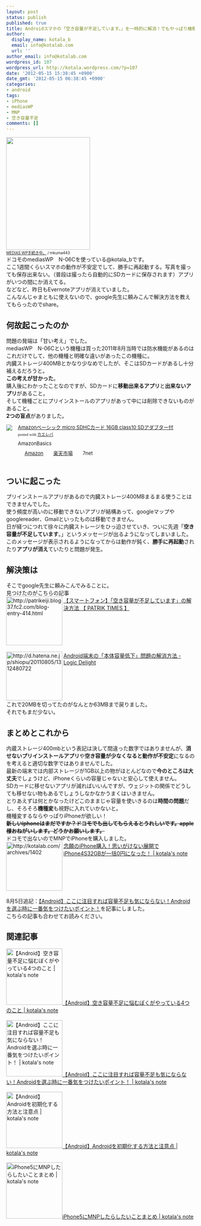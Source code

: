 ```yaml
---
layout: post
status: publish
published: true
title: Androidスマホの「空き容量が不足しています。」を一時的に解消！でもやっぱり機種変するしかない。
author:
  display_name: kotala_b
  email: info@kotalab.com
  url: ''
author_email: info@kotalab.com
wordpress_id: 107
wordpress_url: http://kotala.wordpress.com/?p=107
date: '2012-05-15 15:38:45 +0900'
date_gmt: '2012-05-15 06:38:45 +0900'
categories:
- android
tags:
- iPhone
- mediasWP
- MNP
- 空き容量不足
comments: []
---
```

<p><a href="http://kotalab.com/wp-content/uploads/medias.jpg"><img src="http://kotalab.com/wp-content/uploads/medias-224x300.jpg" alt="" title="medias" width="224" height="300" class="alignnone size-medium wp-image-692" /></a><br />
<span style="font-size:10px;"><a title="MEDIAS WP手続き中。" href="http://www.flickr.com/photos/mkuma443/5865031155/" target="_blank">MEDIAS WP手続き中。</a> / mkuma443</span><br />
ドコモのmediasWP　N-06Cを使っている@kotala_bです。<br />
ここ1週間くらいスマホの動作が不安定でして、勝手に再起動する。写真を撮っても保存出来ない。（普段は撮ったら自動的にSDカードに保存されます）アプリがいつの間にか消えてる。<br />
などなど、昨日もEvernoteアプリが消えていました。<br />
こんなんじゃまともに使えないので、google先生に頼みこんで解決方法を教えてもらったのでshare。<br />
<!--more--></p>
<h2>何故起こったのか</h2>
<p>問題の発端は「甘い考え」でした。<br />
mediasWP　N-06Cという機種は買った2011年8月当時では防水機能があるのはこれだけでして、他の機種と明確な違いがあったこの機種に。<br />
内臓ストレージ400MBとかなり少なめでしたが、そこはSDカードがあるし十分補えるだろうと。<br />
<strong>この考えが甘かった</strong>。<br />
購入後にわかったことなのですが、SDカードに<strong>移動出来るアプリ</strong>と<strong>出来ないアプリ</strong>があること。<br />
そして機種ごとにプリインストールのアプリがあって中には削除できないものがあること。<br />
<strong>2つの盲点</strong>がありました。</p>
<div class="kaerebalink-box" style="text-align:left;padding-bottom:20px;font-size:small;/zoom: 1;overflow: hidden;">
<div class="kaerebalink-image" style="float:left;margin:0 15px 10px 0;"><a href="http://www.amazon.co.jp/exec/obidos/ASIN/B0058GH4U0/same-22/ref=nosim/" rel="nofollow" target="_blank"><img src="http://ecx.images-amazon.com/images/I/41cSqzyR5dL._SL160_.jpg" style="border: none;" /></a></div>
<div class="kaerebalink-info" style="line-height:120%;/zoom: 1;overflow: hidden;">
<div class="kaerebalink-name" style="margin-bottom:10px;line-height:120%"><a href="http://www.amazon.co.jp/exec/obidos/ASIN/B0058GH4U0/same-22/ref=nosim/" rel="nofollow" target="_blank">Amazonベーシック micro SDHCカード 16GB class10 SDアダプター付</a>
<div class="kaerebalink-powered-date" style="font-size:8pt;margin-top:5px;font-family:verdana;line-height:120%">posted with <a href="http://kaereba.com" target="_blank">カエレバ</a></div>
</div>
<div class="kaerebalink-detail" style="margin-bottom:5px;"> AmazonBasics     </div>
<div class="kaerebalink-link1" style="margin-top:10px;">
<div class="shoplinkamazon" style="display:inline;margin-right:5px;background: url('http://img.yomereba.com/tam_k_01.gif') 0 0 no-repeat;padding: 2px 0 2px 18px;white-space: nowrap;"><a href="http://www.amazon.co.jp/gp/search?keywords=class10&__mk_ja_JP=%83J%83%5E%83J%83i&tag=same-22" rel="nofollow" target="_blank" title="アマゾン" >Amazon</a></div>
<div class="shoplinkrakuten" style="display:inline;margin-right:5px;background: url('http://img.yomereba.com/tam_k_01.gif') 0 -50px no-repeat;padding: 2px 0 2px 18px;white-space: nowrap;"><a href="http://hb.afl.rakuten.co.jp/hgc/0fa7afc8.bbfc196a.0fa7afc9.d56c38f1/?pc=http%3A%2F%2Fsearch.rakuten.co.jp%2Fsearch%2Fmall%2Fclass10%2F-%2Ff.1-p.1-s.1-sf.0-st.A-v.2%3Fx%3D0%26scid%3Daf_ich_link_urltxt%26m%3Dhttp%3A%2F%2Fm.rakuten.co.jp%2F" rel="nofollow" target="_blank" title="楽天市場" >楽天市場</a></div>
<div class="shoplinkseven" style="display:inline;margin-right:5px;background: url('http://img.yomereba.com/tam_k_01.gif') 0 -100px no-repeat;padding: 2px 0 2px 18px;white-space: nowrap;"><span class="removed_link" title="http://click.linksynergy.com/fs-bin/click?id=d2yYUp776R4&amp;subid=&amp;offerid=197738.1&amp;type=10&amp;tmpid=1787&amp;RD_PARM1=http%253A%252F%252Fwww.7netshopping.jp%252Fall%252Fsearch_result%252F-%252Fbprice%252Foff%252Fsort%252F0%252Fkword_in%252Fclass10%252FallGoods%252Fon%252Fsubmit.x%252F30%252Fdisp_result%252F1%252Fsubmit.y%252F9%252Fprvlg%252Foff%252Fnobuy%252Fon%252FsetProduct%252Foff%252Foop%252Fon%252Fctgy%252Fall%252FfromKeywordSearch%252Ftrue">7net</span></div>
</div>
</div>
<div class="booklink-footer" style="clear: left"></div>
</div>
<h2>ついに起こった</h2>
<p>プリインストールアプリがあるので内臓ストレージ400MBまるまる使うことはできませんでした。<br />
使う頻度が高いのに移動できないアプリが結構あって、googleマップやgooglereader、Gmailといったものは移動できません。<br />
日が経つにつれて徐々に内臓ストレージをひっ迫させていき、ついに先週「<strong>空き容量が不足しています</strong>。」というメッセージが出るようになってしまいました。<br />
このメッセージが表示されるようになってからは動作が鈍く、<strong>勝手に再起動</strong>されたり<strong>アプリが消え</strong>ていたりと問題が発生。</p>
<h2>解決策は</h2>
<p>そこでgoogle先生に頼みこんでみることに。<br />
見つけたのがこちらの記事<br />
<a href="http://patrikeiji.blog37.fc2.com/blog-entry-414.html" target="_blank"><img title="【スマートフォン】「空き容量が不足しています」の解決方法 【 PATRIK TIMES 】" src="http://capture.heartrails.com/150x130?http://patrikeiji.blog37.fc2.com/blog-entry-414.html" alt="http://patrikeiji.blog37.fc2.com/blog-entry-414.html" width="150" height="130" align="left" /></a><a href="http://patrikeiji.blog37.fc2.com/blog-entry-414.html" title="【スマートフォン】「空き容量が不足しています」の解決方法 【 PATRIK TIMES 】" target="_blank">【スマートフォン】「空き容量が不足しています」の解決方法 【 PATRIK TIMES 】</a><br style="clear:both;" /><br />
<a href="http://d.hatena.ne.jp/shiopu/20110805/1312480722" target="_blank"><img title="Android端末の「本体容量低下」問題の解消方法 - Logic Delight" src="http://capture.heartrails.com/150x130?http://d.hatena.ne.jp/shiopu/20110805/1312480722" alt="http://d.hatena.ne.jp/shiopu/20110805/1312480722" width="150" height="130" align="left" /></a><a href="http://d.hatena.ne.jp/shiopu/20110805/1312480722" title="Android端末の「本体容量低下」問題の解消方法 - Logic Delight" target="_blank">Android端末の「本体容量低下」問題の解消方法 - Logic Delight</a><br style="clear:both;" />これで20MBを切ってたのがなんとか63MBまで戻りました。<br />
それでもまだ少ない。</p>
<h2>まとめとこれから</h2>
<p>内蔵ストレージ400mbという表記は決して間違った数字ではありませんが、<strong>消せないプリインストールアプリ</strong>や<strong>空き容量が少なくなると動作が不安定</strong>になるのを考えると適切な数字ではありませんでした。<br />
最新の端末では内部ストレージが1GB以上の物がほとんどなので<strong>今のところは大丈夫</strong>でしょうけど、iPhoneくらいの容量じゃないと安心して使えません。<br />
SDカードに移せないアプリが減ればいいんですが、ウェジットの関係でどうしても移せない物もあるでしょうしなかなかうまくはいきません。<br />
とりあえずは何とかなったけどこのままじゃ容量を使いきるのは<strong>時間の問題</strong>だし、そろそろ<strong>機種変</strong>も視野に入れていかないと。<br />
機種変するならやっぱりiPhoneが欲しい！<br />
<strong><del datetime="2012-12-07T09:43:10+00:00">新しいiphoneはまだですか？ドコモでも出してもらえるとうれしいです。apple様おねがいします。どうかお願いします。</del></strong><br />
ドコモで出ないのでMNPでiPhoneを購入しました。<br />
<a href="http://kotalab.com/iphone4s32gb-0yen" target="_blank"><img src="http://capture.heartrails.com/150x130?http://kotalab.com/http://kotalab.com/iphone4s32gb-0yen" alt="http://kotalab.com/archives/1402" width="150" height="130" align="left" /></a><a href="http://kotalab.com/iphone4s32gb-0yen" target="_blank">念願のiPhone購入！思いがけない展開でiPhone4S32GBが一括0円になった！ | kotala's note</a><br style="clear:both;" /><br />
8月5日追記：<a href="http://kotalab.com/android-choosepoint" target="_blank">【Android】ここに注目すれば容量不足も気にならない！Androidを選ぶ時に一番気をつけたいポイント！</a>を記事にしました。<br />
こちらの記事も合わせてお読みください。</p>
<h2 class="rele">関連記事</h2>
<p><a href="http://kotalab.com/android-memoryshortage" target="_blank"><img  class="alignleft" src="http://kotalab.com/wp-content/uploads/think.jpg" alt="【Android】空き容量不足に悩むぼくがやっている4つのこと | kotala's note" width="150" /></a><a href="http://kotalab.com/android-memoryshortage" target="_blank">【Android】空き容量不足に悩むぼくがやっている4つのこと | kotala's note</a><br style="clear:both;" /><br />
<a href="http://kotalab.com/android-choosepoint" target="_blank"><img  class="alignleft" src="http://kotalab.com/wp-content/uploads/Android_120805.jpg" alt="【Android】ここに注目すれば容量不足も気にならない！Androidを選ぶ時に一番気をつけたいポイント！ | kotala's note" width="150" /></a><a href="http://kotalab.com/android-choosepoint" target="_blank">【Android】ここに注目すれば容量不足も気にならない！Androidを選ぶ時に一番気をつけたいポイント！ | kotala's note</a><br style="clear:both;" /><br />
<a href="http://kotalab.com/android-format" target="_blank"><img  class="alignleft" src="http://kotalab.com/wp-content/uploads/androidreset_120820.jpg" alt="【Android】Androidを初期化する方法と注意点 | kotala's note" width="150" /></a><a href="http://kotalab.com/android-format" target="_blank">【Android】Androidを初期化する方法と注意点 | kotala's note</a><br style="clear:both;" /><br />
<a href="http://kotalab.com/mnp-iphone5" target="_blank"><img  class="alignleft" src="http://kotalab.com/wp-content/uploads/slooProImg_20130327212701.jpg" alt="iPhone5にMNPしたらしたいことまとめ | kotala's note" width="150" /></a><a href="http://kotalab.com/mnp-iphone5" target="_blank">iPhone5にMNPしたらしたいことまとめ | kotala's note</a><br style="clear:both;" /></p>
